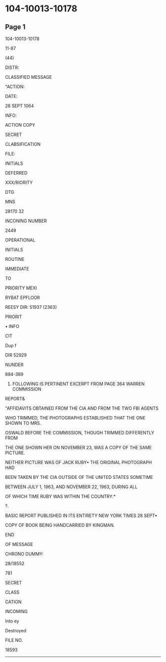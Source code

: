 # 104-10013-10178

## Page 1

104-10013-10178

11-87

(44)

DISTR:

CLASSIFIED MESSAGE

"ACTION:

DATE:

28 SEPT 1064

INFO:

ACTION COPY

SECRET

CLABSIFICATION

FILE:

INITIALS

DEFERRED

XXX/RIORITY

DTG

MNS

28170 32

INCONING NUMBER

2449

OPERATIONAL

INITIALS

ROUTINE

IMMEDIATE

TO

PRIORITY MEXI

RYBAT EPFLOOR

REESY DIR: 51937 (2363)

PRIORIT

• INFO

CIT

Dup f

DIR 52929

NUNDER

884-389

1. FOLLOWING IS PERTINENT EXCERPT FROM PAGE 364 WARREN COMMISSION

REPORT&

"AFFIDAVITS OBTAINED FROM THE CIA AND FROM THE TWO FBI AGENTS

WHO TRIMMED, THE PHOTOGRAPHS ESTABLISHED THAT THE ONE SHOWN TO MRS.

OSWALD BEFORE THE COMMISSION, THOUGH TRIMMED DIFFERENTLY FROM

THE ONE SHOWN HER ON NOVEMBER 23, WAS A COPY OF THE SAME PICTURE.

NEITHER PICTURE WAS OF JACK RUBY• THE ORIGINAL PHOTOGRAPH HAD

BEEN TAKEN BY THE CIA OUTSIDE OF THE UNITED STATES SOMETIME

BETWEEN JULY 1, 1963, AND NOVEMBER 22, 1963, DURING ALL

OF WHICH TIME RUBY WAS WITHIN THE COUNTRY.*

?.

BASIC REPORT PUBLISHED IN ITS ENTIRETY NEW YORK TIMES 28 SEPT•

COPY OF BOOK BEING HANDCARRIED BY KINGMAN.

END

OF MESSAGE

CHRONO DUMMY:

28/18552

781

SECRET

CLASS

CATION

INCOMING

Into ey

Destroyed

FILE NO.

18593

---

